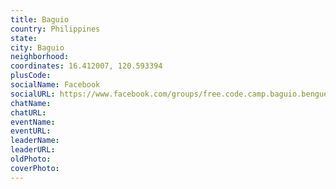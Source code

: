 ```yaml
---
title: Baguio
country: Philippines
state: 
city: Baguio
neighborhood: 
coordinates: 16.412007, 120.593394
plusCode:
socialName: Facebook
socialURL: https://www.facebook.com/groups/free.code.camp.baguio.benguet
chatName:
chatURL:
eventName:
eventURL:
leaderName:
leaderURL:
oldPhoto: 
coverPhoto:
---
```

